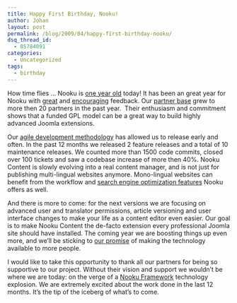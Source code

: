 ```yaml
---
title: Happy First Birthday, Nooku!
author: Johan
layout: post
permalink: /blog/2009/04/happy-first-birthday-nooku/
dsq_thread_id:
  - 85784091
categories:
  - Uncategorized
tags:
  - birthday
---
```

How time flies &#8230; Nooku is [one year old][1] today! It has been an great year for Nooku with [great][2] and [encouraging][3] feedback. Our [partner base][4] grew to more then 20 partners in the past year.  Their enthusiasm and commitment shows that a funded GPL model can be a great way to build highly advanced Joomla extensions.

Our [agile development methodology][5] has allowed us to release early and often. In the past 12 months we released 2 feature releases and a total of 10 maintenance releases. We counted more than 1500 code commits, closed over 100 tickets and saw a codebase increase of more then 40%. Nooku Content is slowly evolving into a real content manager, and is not just for publishing multi-lingual websites anymore. Mono-lingual websites can benefit from the workflow and [search engine optimization features][6] Nooku offers as well.

<!--more-->

And there is more to come: for the next versions we are focusing on advanced user and translator permissions, article versioning and user interface changes to make your life as a content editor even easier. Our goal is to make Nooku Content the de-facto extension every professional Joomla site should have installed. The coming year we are boosting things up even more, and we&#8217;ll be sticking to [our promise][7] of making the technology available to more people.

I would like to take this opportunity to thank all our partners for being so supportive to our project. Without their vision and support we wouldn&#8217;t be where we are today: on the verge of a [Nooku Framework][8] technology explosion. We are extremely excited about the work done in the last 12 months. It&#8217;s the tip of the iceberg of what&#8217;s to come.

 [1]: en/buzz/60-website-launch.html "title"
 [2]: en/buzz/69-blogger-reviews-nooku-05.html "title"
 [3]: en/buzz/77-joomla-seo-expert-praises-nooku.html "title"
 [4]: en/partners.html "title"
 [5]: http://blog.joomlatools.eu/2008/02/open-development-approach.html "title"
 [6]: en/buzz/80-nooku-060-released.html "title"
 [7]: en/about/press-releases.html "title"
 [8]: en/buzz/86-nooku-demo-day-report.html "title"